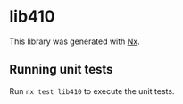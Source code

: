 # lib410

This library was generated with [Nx](https://nx.dev).

## Running unit tests

Run `nx test lib410` to execute the unit tests.
